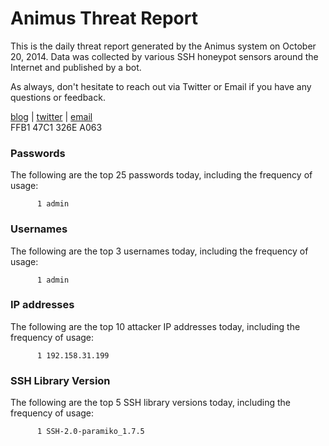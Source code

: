 # Animus Threat Report

This is the daily threat report generated by the Animus system on October 20, 2014. Data was collected by various SSH honeypot sensors around the Internet and published by a bot.  

As always, don't hesitate to reach out via Twitter or Email if you have any questions or feedback.  

[blog](http://morris.guru) | [twitter](https://twitter.com/andrew___morris) | [email](mailto:andrew@morris.guru)  
FFB1 47C1 326E A063  
### Passwords
The following are the top 25 passwords today, including the frequency of usage:
```
      1 admin
```

### Usernames
The following are the top 3 usernames today, including the frequency of usage:
```
      1 admin
```

### IP addresses
The following are the top 10 attacker IP addresses today, including the frequency of usage:
```
      1 192.158.31.199
```

### SSH Library Version
The following are the top 5 SSH library versions today, including the frequency of usage:
```
      1 SSH-2.0-paramiko_1.7.5
```
